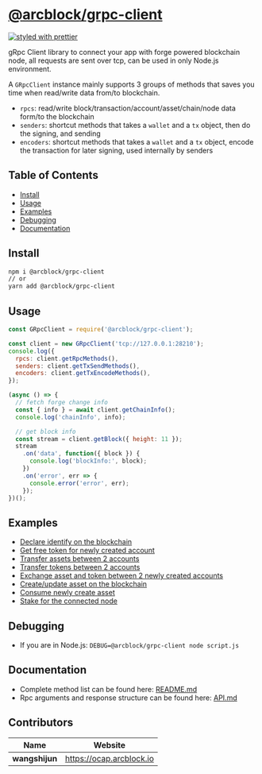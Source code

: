 # [**@arcblock/grpc-client**](https://github.com/arcblock/forge-js)

[![styled with prettier](https://img.shields.io/badge/styled_with-prettier-ff69b4.svg)](https://github.com/prettier/prettier)

gRpc Client library to connect your app with forge powered blockchain node, all requests are sent over tcp, can be used in only Node.js environment.

A `GRpcClient` instance mainly supports 3 groups of methods that saves you time when read/write data from/to blockchain.

* `rpcs`: read/write block/transaction/account/asset/chain/node data form/to the blockchain
* `senders`: shortcut methods that takes a `wallet` and a `tx` object, then do the signing, and sending
* `encoders`: shortcut methods that takes a `wallet` and a `tx` object, encode the transaction for later signing, used internally by senders


## Table of Contents

* [Install](#install)
* [Usage](#usage)
* [Examples](#examples)
* [Debugging](#debugging)
* [Documentation](#documentation)


## Install

```sh
npm i @arcblock/grpc-client
// or
yarn add @arcblock/grpc-client
```


## Usage

```js
const GRpcClient = require('@arcblock/grpc-client');

const client = new GRpcClient('tcp://127.0.0.1:28210');
console.log({
  rpcs: client.getRpcMethods(),
  senders: client.getTxSendMethods(),
  encoders: client.getTxEncodeMethods(),
});

(async () => {
  // fetch forge change info
  const { info } = await client.getChainInfo();
  console.log('chainInfo', info);

  // get block info
  const stream = client.getBlock({ height: 11 });
  stream
    .on('data', function({ block }) {
      console.log('blockInfo:', block);
    })
    .on('error', err => {
      console.error('error', err);
    });
})();
```


## Examples

* [Declare identify on the blockchain](./examples/declare.js)
* [Get free token for newly created account](./examples/get_free_token.js)
* [Transfer assets between 2 accounts](./examples/transfer_asset.js)
* [Transfer tokens between 2 accounts](./examples/transfer_token.js)
* [Exchange asset and token between 2 newly created accounts](./examples/exchange.js)
* [Create/update asset on the blockchain](./examples/asset.js)
* [Consume newly create asset](./examples/consume_asset.js)
* [Stake for the connected node](./examples/stake_for_node.js)


## Debugging

* If you are in Node.js: `DEBUG=@arcblock/grpc-client node script.js`


## Documentation

* Complete method list can be found here: [README.md](./docs/README.md)
* Rpc arguments and response structure can be found here: [API.md](./docs/API.md)


## Contributors

| Name           | Website                    |
| -------------- | -------------------------- |
| **wangshijun** | <https://ocap.arcblock.io> |
